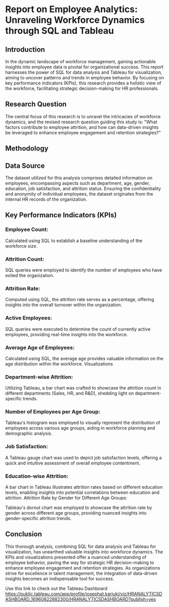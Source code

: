 # Report on Employee Analytics: Unraveling Workforce Dynamics through SQL and Tableau
## Introduction
In the dynamic landscape of workforce management, gaining actionable insights into employee data is pivotal for organizational success. This report harnesses the power of SQL for data analysis and Tableau for visualization, aiming to uncover patterns and trends in employee behavior. By focusing on key performance indicators (KPIs), this research provides a holistic view of the workforce, facilitating strategic decision-making for HR professionals.

## Research Question
The central focus of this research is to unravel the intricacies of workforce dynamics, and the revised research question guiding this study is: "What factors contribute to employee attrition, and how can data-driven insights be leveraged to enhance employee engagement and retention strategies?"

## Methodology
## Data Source
The dataset utilized for this analysis comprises detailed information on employees, encompassing aspects such as department, age, gender, education, job satisfaction, and attrition status. Ensuring the confidentiality and anonymity of individual employees, the dataset originates from the internal HR records of the organization.

## Key Performance Indicators (KPIs)
### Employee Count:

Calculated using SQL to establish a baseline understanding of the workforce size.
### Attrition Count:

SQL queries were employed to identify the number of employees who have exited the organization.
### Attrition Rate:

Computed using SQL, the attrition rate serves as a percentage, offering insights into the overall turnover within the organization.
### Active Employees:

SQL queries were executed to determine the count of currently active employees, providing real-time insights into the workforce.

### Average Age of Employees:
Calculated using SQL, the average age provides valuable information on the age distribution within the workforce.
Visualizations
### Department-wise Attrition:

Utilizing Tableau, a bar chart was crafted to showcase the attrition count in different departments (Sales, HR, and R&D), shedding light on department-specific trends.
### Number of Employees per Age Group:

Tableau's histogram was employed to visually represent the distribution of employees across various age groups, aiding in workforce planning and demographic analysis.
### Job Satisfaction:

A Tableau gauge chart was used to depict job satisfaction levels, offering a quick and intuitive assessment of overall employee contentment.
### Education-wise Attrition:

A bar chart in Tableau illustrates attrition rates based on different education levels, enabling insights into potential correlations between education and attrition.
Attrition Rate by Gender for Different Age Groups:

Tableau's dornut chart was employed to showcase the attrition rate by gender across different age groups, providing nuanced insights into gender-specific attrition trends.
## Conclusion
This thorough analysis, combining SQL for data analysis and Tableau for visualization, has unearthed valuable insights into workforce dynamics. The KPIs and visualizations presented offer a nuanced understanding of employee behavior, paving the way for strategic HR decision-making to enhance employee engagement and retention strategies. As organizations strive for excellence in talent management, the integration of data-driven insights becomes an indispensable tool for success.

Use this link to check out the Tableau Dashboard
https://public.tableau.com/app/profile/josephat.kariuki/viz/HRANALYTICSDASHBOARD_16960822882300/HRANALYTICSDASHBOARD?publish=yes
